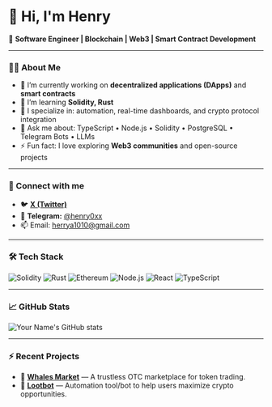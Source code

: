 # 👋 Hi, I'm Henry

🚀 **Software Engineer | Blockchain | Web3 | Smart Contract Development**

---

### 🧑‍💻 About Me
- 🔭 I’m currently working on **decentralized applications (DApps)** and **smart contracts**
- 🌱 I’m learning **Solidity, Rust**
- 🧩 I specialize in: automation, real-time dashboards, and crypto protocol integration
- 💬 Ask me about: TypeScript • Node.js • Solidity • PostgreSQL • Telegram Bots • LLMs
- ⚡ Fun fact: I love exploring **Web3 communities** and open-source projects

---

### 🔗 Connect with me
-  🐦 [**X (Twitter)**](https://x.com/henry0xx)
- 💬 **Telegram:** [@henry0xx](https://t.me/henry0xx)
- 📫 Email: [herrya1010@gmail.com](mailto:herrya1010@gmail.com)

---

### 🛠️ Tech Stack
![Solidity](https://img.shields.io/badge/-Solidity-363636?style=flat&logo=solidity)
![Rust](https://img.shields.io/badge/-Rust-black?style=flat&logo=rust)
![Ethereum](https://img.shields.io/badge/-Ethereum-3C3C3D?style=flat&logo=ethereum)
![Node.js](https://img.shields.io/badge/-Node.js-339933?style=flat&logo=node.js)
![React](https://img.shields.io/badge/-React-61DAFB?style=flat&logo=react)
![TypeScript](https://img.shields.io/badge/-TypeScript-3178C6?style=flat&logo=typescript)

---

### 📈 GitHub Stats

![Your Name's GitHub stats](https://github-readme-stats.vercel.app/api?username=yourusername&show_icons=true&theme=radical)

---

### ⚡ Recent Projects
- 🐋 [**Whales Market**](https://whales.market/) — A trustless OTC marketplace for token trading.
- 🤖 [**Lootbot**](http://lootbot.xyz/) — Automation tool/bot to help users maximize crypto opportunities.
